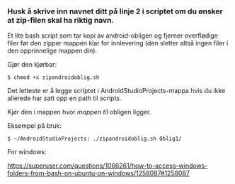 ###  Husk å skrive inn navnet ditt på linje 2 i scriptet om du ønsker at zip-filen skal ha riktig navn.

Et lite bash script som tar kopi av android-obligen og fjerner overflødige filer før den zipper mappen klar for innlevering (den sletter altså ingen filer i den opprinnelige mappen din).


Gjør den kjørbar:
```
$ chmod +x zipandroidoblig.sh
```

Det letteste er å legge scriptet i AndroidStudioProjects-mappa hvis du ikke allerede har satt opp en path til scripts.

Kjør den i mappen hvor *mappen til* obligen ligger.

Eksempel på bruk:

```
$ ~/AndroidStudioProjects: ./zipandroidoblig.sh Oblig1/
```

For windows: 

https://superuser.com/questions/1066261/how-to-access-windows-folders-from-bash-on-ubuntu-on-windows/1258087#1258087
